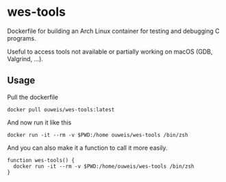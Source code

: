 # wes-tools

Dockerfile for building an Arch Linux container for testing and debugging C programs.

Useful to access tools not available or partially working on macOS (GDB, Valgrind, ...).

## Usage

Pull the dockerfile

```shell
docker pull ouweis/wes-tools:latest
```

And now run it like this

```shell
docker run -it --rm -v $PWD:/home ouweis/wes-tools /bin/zsh
```

And you can also make it a function to call it more easily.

```shell
function wes-tools() {
  docker run -it --rm -v $PWD:/home/ouweis/wes-tools /bin/zsh
}
```

